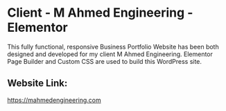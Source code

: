 # Client - M Ahmed Engineering - Elementor
This fully functional, responsive Business Portfolio Website has been both designed and developed for my client M Ahmed Engineering. Elementor Page Builder and Custom CSS are used to build this WordPress site.

## Website Link: 
https://mahmedengineering.com
